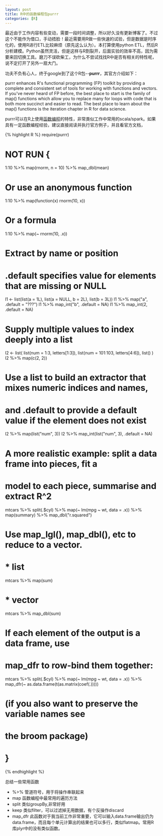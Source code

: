 ```yaml
---
layout: post
title: R中的函数编程包purrr
categories: [R]
---
```




最近由于工作内容有些变动，需要一段时间调整，所以好久没有更新博客了。不过这个不能作为借口，手动捂脸！最近需要用R做一些快速的试验，但是数据是时序化的，使用R进行ETL比较麻烦（原先这么认为）。本打算使用python ETL，然后R分析建模。Python虽然灵活，但是这样与R割裂开，后面实验的效率不高，因为需要来回切换工具。磨刀不误砍柴工，为什么不尝试找找R中是否有相关的特性呢，说不定打开了另外一扇大门。

功夫不负有心人，终于google到了这个R包--**purrr**，其官方介绍如下：


purrr enhances R's functional programming (FP) toolkit by providing a complete and consistent set of tools for working with functions and vectors. If you've never heard of FP before, the best place to start is the family of map() functions which allow you to replace many for loops with code that is both more succinct and easier to read. The best place to learn about the map() functions is the iteration chapter in R for data science.

purrr可以在R上使用[函数编程](https://en.wikipedia.org/wiki/Functional_programming)的特性，非常类似工作中常用的scala/spark。如果具有一定函数编程经验，建议直接阅读并执行官方例子，并且看官方文档，

{% highlight R %}
require(purrr)

# NOT RUN {
1:10 %>%
  map(rnorm, n = 10) %>%
  map_dbl(mean)

# Or use an anonymous function
1:10 %>%
  map(function(x) rnorm(10, x))

# Or a formula
1:10 %>%
  map(~ rnorm(10, .x))

# Extract by name or position
# .default specifies value for elements that are missing or NULL
l1 <- list(list(a = 1L), list(a = NULL, b = 2L), list(b = 3L))
l1 %>% map("a", .default = "???")
l1 %>% map_int("b", .default = NA)
l1 %>% map_int(2, .default = NA)

# Supply multiple values to index deeply into a list
l2 <- list(
  list(num = 1:3,     letters[1:3]),
  list(num = 101:103, letters[4:6]),
  list()
)
l2 %>% map(c(2, 2))

# Use a list to build an extractor that mixes numeric indices and names,
# and .default to provide a default value if the element does not exist
l2 %>% map(list("num", 3))
l2 %>% map_int(list("num", 3), .default = NA)

# A more realistic example: split a data frame into pieces, fit a
# model to each piece, summarise and extract R^2
mtcars %>%
  split(.$cyl) %>%
  map(~ lm(mpg ~ wt, data = .x)) %>%
  map(summary) %>%
  map_dbl("r.squared")

# Use map_lgl(), map_dbl(), etc to reduce to a vector.
# * list
mtcars %>% map(sum)
# * vector
mtcars %>% map_dbl(sum)

# If each element of the output is a data frame, use
# map_dfr to row-bind them together:
mtcars %>%
  split(.$cyl) %>%
  map(~ lm(mpg ~ wt, data = .x)) %>%
  map_dfr(~ as.data.frame(t(as.matrix(coef(.)))))
# (if you also want to preserve the variable names see
# the broom package)
# }
{% endhighlight %}



总结一些常用函数

* %>% 管道符号，用于将操作串联起来
* map 函数编程中最常用的遍历方法
* split 类似groupBy,非常好用
* keep 类似filter，可以过滤掉无用数据，有个反操作discard
* map_dfr 此函数对于我当前工作非常重要，它可以输入data.frame输出仍为data.frame，而且每个单元计算出的结果也可以多行，类似flatmap。常用R库plyr中的没有类似函数。









